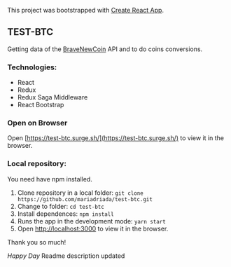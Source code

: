 This project was bootstrapped with [Create React App](https://github.com/facebook/create-react-app).

## TEST-BTC
Getting data of  the [BraveNewCoin](https://rapidapi.com/BraveNewCoin/api/crypto-asset-tickers) API and to do  coins conversions.

### Technologies:
- React
- Redux
- Redux Saga Middleware
- React Bootstrap

### Open on Browser
Open [https://test-btc.surge.sh/](https://test-btc.surge.sh/) to view it in the browser.

### Local repository:
You need have npm installed.
1. Clone repository in a local folder: `git clone https://github.com/mariadriada/test-btc.git`
2. Change to folder: `cd test-btc` 
3. Install dependences: `npm install`
4. Runs the app in the development mode:  `yarn start`
5. Open [http://localhost:3000](http://localhost:3000) to view it in the browser.

Thank you so much!

*Happy Day*
Readme description updated